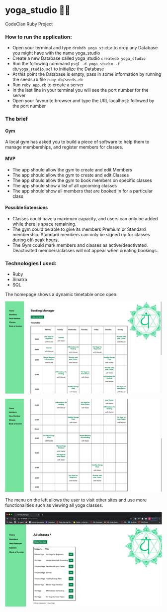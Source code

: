 # yoga_studio :lotus_position_woman:
CodeClan Ruby Project


### How to run the application:

* Open your terminal and type `drobdb yoga_studio` to drop any Database you might have with the name yoga_studio
* Create a new Database called yoga_studio `createdb yoga_studio`
* Run the following command `psql -d yoga_studio -f db/yoga_studio.sql` to initialize the Database
* At this point the Database is empty, pass in some information by running the seeds.rb file `ruby db/seeds.rb`
* Run `ruby app.rb` to create a server
* In the last line in your terminal you will see the port number for the server
* Open your favourite browser and type the URL localhost: followed by the port number

### The brief 

#### Gym
A local gym has asked you to build a piece of software to help them to manage memberships, and register members for classes.

#### MVP
* The app should allow the gym to create and edit Members
* The app should allow the gym to create and edit Classes
* The app should allow the gym to book members on specific classes
* The app should show a list of all upcoming classes
* The app should show all members that are booked in for a particular class

#### Possible Extensions
* Classes could have a maximum capacity, and users can only be added while there is space remaining.
* The gym could be able to give its members Premium or Standard membership. Standard members can only be signed up for classes during off-peak hours.
* The Gym could mark members and classes as active/deactivated. Deactivated members/classes will not appear when creating bookings.

### Technologies I used:
* Ruby
* Sinatra
* SQL

The homepage shows a dynamic timetable once open:

![](images/timetable1.png)

![](images/timetable2.png)

The menu on the left allows the user to visit other sites and use more functionalities such as viewing all yoga classes.

![](images/all_classes.png)
